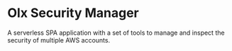 # Olx Security Manager

A serverless SPA application with a set of tools to manage and inspect the security of multiple AWS accounts.


